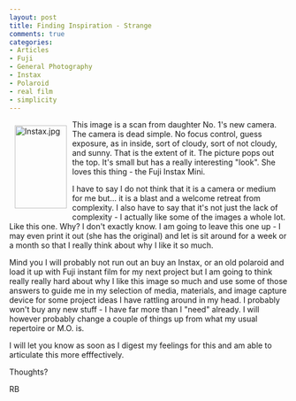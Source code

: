 ```yaml
---
layout: post
title: Finding Inspiration - Strange
comments: true
categories:
- Articles
- Fuji
- General Photography
- Instax
- Polaroid
- real film
- simplicity
---
```

<a rel="lightbox" href="/wp-content/uploads/2010/03/Instax.jpg"><img title="Instax.jpg" src="/wp-content/uploads/2010/03/.thumbs/.Instax.jpg" border="0" alt="Instax.jpg" hspace="10" vspace="10" width="94" height="150" align="left" /></a>This image is a scan from daughter No. 1's new camera. The camera is dead simple. No focus control, guess exposure, as in inside, sort of cloudy, sort of not cloudy, and sunny. That is the extent of it. The picture pops out the top. It's small but has a really interesting "look". She loves this thing - the Fuji Instax Mini.

I have to say I do not think that it is a camera or medium for me but... it is a blast and a welcome retreat from complexity. I also have to say that it's not just the lack of complexity - I actually like some of the images a whole lot. Like this one. Why? I don't exactly know. I am going to leave this one up - I may even print it out (she has the original) and let is sit around for a week or a month so that I really think about why I like it so much.

Mind you I will probably not run out an buy an Instax, or an old polaroid and load it up with Fuji instant film for my next project but I am going to think really really hard about why I like this image so much and use some of those answers to guide me in my selection of media, materials, and image capture device for some project ideas I have rattling around in my head. I probably won't buy any new stuff - I have far more than I "need" already. I will however probably change a couple of things up from what my usual repertoire or M.O. is.

I will let you know as soon as I digest my feelings for this and am able to articulate this more efffectively.

Thoughts?

RB